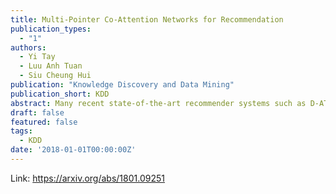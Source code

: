 ```yaml
---
title: Multi-Pointer Co-Attention Networks for Recommendation
publication_types:
  - "1"
authors:
  - Yi Tay
  - Luu Anh Tuan
  - Siu Cheung Hui
publication: "Knowledge Discovery and Data Mining"
publication_short: KDD
abstract: Many recent state-of-the-art recommender systems such as D-ATT, TransNet and DeepCoNN exploit reviews for representation learning. This paper proposes a new neural architecture for recommendation with reviews. Our model operates on a multi-hierarchical paradigm and is based on the intuition that not all reviews are created equal, i.e., only a select few are important. The importance, however, should be dynamically inferred depending on the current target. To this end, we propose a review-by-review pointer-based learning scheme that extracts important reviews, subsequently matching them in a word-by-word fashion. This enables not only the most informative reviews to be utilized for prediction but also a deeper word-level interaction. Our pointer-based method operates with a novel gumbel-softmax based pointer mechanism that enables the incorporation of discrete vectors within differentiable neural architectures. Our pointer mechanism is co-attentive in nature, learning pointers which are co-dependent on user-item relationships. Finally, we propose a multi-pointer learning scheme that learns to combine multiple views of interactions between user and item. Overall, we demonstrate the effectiveness of our proposed model via extensive experiments on \textbf{24} benchmark datasets from Amazon and Yelp. Empirical results show that our approach significantly outperforms existing state-of-the-art, with up to 19% and 71% relative improvement when compared to TransNet and DeepCoNN respectively. We study the behavior of our multi-pointer learning mechanism, shedding light on evidence aggregation patterns in review-based recommender systems.
draft: false
featured: false
tags:
  - KDD
date: '2018-01-01T00:00:00Z'
---
```

Link: https://arxiv.org/abs/1801.09251